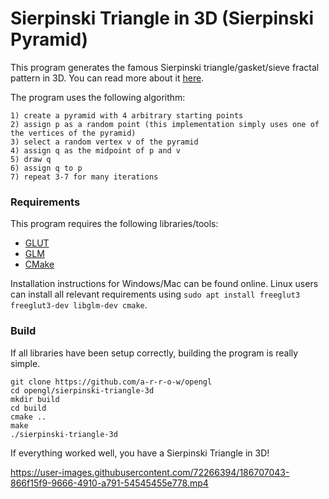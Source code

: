 # Sierpinski Triangle in 3D (Sierpinski Pyramid)

This program generates the famous Sierpinski triangle/gasket/sieve fractal pattern in 3D. You can read more about it [here](https://en.wikipedia.org/wiki/Sierpi%C5%84ski_triangle).

The program uses the following algorithm:

```
1) create a pyramid with 4 arbitrary starting points
2) assign p as a random point (this implementation simply uses one of the vertices of the pyramid)
3) select a random vertex v of the pyramid
4) assign q as the midpoint of p and v
5) draw q
6) assign q to p
7) repeat 3-7 for many iterations
```

### Requirements

This program requires the following libraries/tools:

- [GLUT](https://www.opengl.org/resources/libraries/glut/glut_downloads.php)
- [GLM](https://github.com/g-truc/glm)
- [CMake](https://cmake.org/)

Installation instructions for Windows/Mac can be found online. Linux users can install all relevant requirements using `sudo apt install freeglut3 freeglut3-dev libglm-dev cmake`.

### Build

If all libraries have been setup correctly, building the program is really simple.

```
git clone https://github.com/a-r-r-o-w/opengl
cd opengl/sierpinski-triangle-3d
mkdir build
cd build
cmake ..
make
./sierpinski-triangle-3d
```

If everything worked well, you have a Sierpinski Triangle in 3D!

https://user-images.githubusercontent.com/72266394/186707043-866f15f9-9666-4910-a791-54545455e778.mp4
